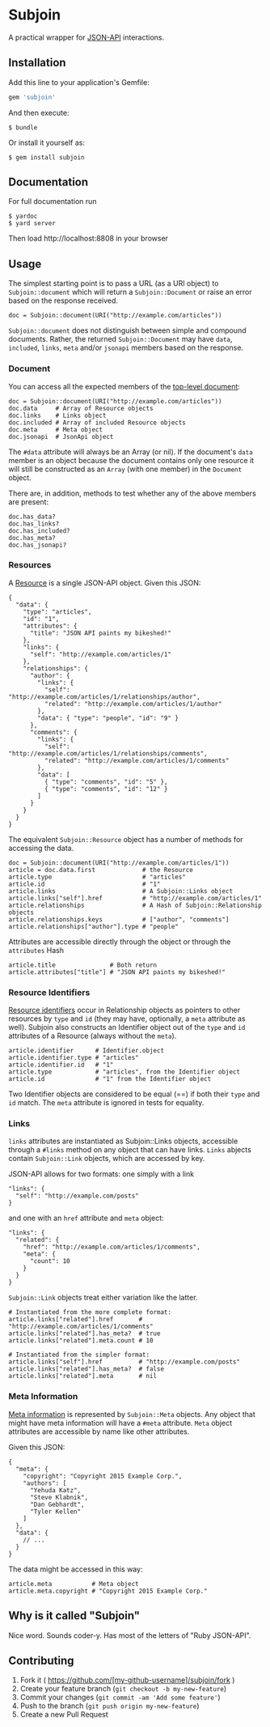 # Subjoin

A practical wrapper for [JSON-API](http://jsonapi.org) interactions.

## Installation

Add this line to your application's Gemfile:

```ruby
gem 'subjoin'
```

And then execute:

    $ bundle

Or install it yourself as:

    $ gem install subjoin

## Documentation

For full documentation run

    $ yardoc
    $ yard server

Then load http://localhost:8808 in your browser

## Usage

The simplest starting point is to pass a URL (as a URI object) to
```Subjoin::document``` which will return a ```Subjoin::Document``` or raise an
error based on the response received.

    doc = Subjoin::document(URI("http://example.com/articles"))

```Subjoin::document``` does not distinguish between simple and compound
documents. Rather, the returned ```Subjoin::Document``` may have ```data```,
```included```, ```links```, ```meta``` and/or ```jsonapi``` members based on
the response.

### Document

You can access all the expected members of the [top-level document](http://jsonapi.org/format/#document-top-level):

    doc = Subjoin::document(URI("http://example.com/articles"))
	doc.data     # Array of Resource objects
	doc.links    # Links object
	doc.included # Array of included Resource objects
	doc.meta     # Meta object
	doc.jsonapi  # JsonApi object

The ```#data``` attribute will always be an Array (or nil). If the document's
```data``` member is an object because the document contains only one resource
it will still be constructed as an ```Array``` (with one member) in the
```Document``` object.

There are, in addition, methods to test whether any of the above members are
present:

    doc.has_data?
	doc.has_links?
	doc.has_included?
	doc.has_meta?
	doc.has_jsonapi?

### Resources

A [Resource](http://jsonapi.org/format/#document-resource-objects) is a single JSON-API object. Given this JSON:

	{
	  "data": {
		"type": "articles",
		"id": "1",
		"attributes": {
		  "title": "JSON API paints my bikeshed!"
		},
		"links": {
		  "self": "http://example.com/articles/1"
		},
		"relationships": {
		  "author": {
			"links": {
			  "self": "http://example.com/articles/1/relationships/author",
			  "related": "http://example.com/articles/1/author"
			},
			"data": { "type": "people", "id": "9" }
		  },
		  "comments": {
			"links": {
			  "self": "http://example.com/articles/1/relationships/comments",
			  "related": "http://example.com/articles/1/comments"
			},
			"data": [
			  { "type": "comments", "id": "5" },
			  { "type": "comments", "id": "12" }
			]
		  }
		}
	  }
	}

The equivalent ```Subjoin::Resource``` object has a number of methods for
accessing the data.

    doc = Subjoin::document(URI("http://example.com/articles/1"))
	article = doc.data.first             # the Resource
    article.type                         # "articles"
    article.id                           # "1"
	article.links                        # A Subjoin::Links object
	article.links["self"].href           # "http://example.com/articles/1"
    article.relationships                # A Hash of Subjoin::Relationship objects
    article.relationships.keys           # ["author", "comments"]
	article.relationships["author"].type # "people"

Attributes are accessible directly through the object or through the
```attributes``` Hash

    article.title               # Both return 
    article.attributes["title"] # "JSON API paints my bikeshed!"

### Resource Identifiers

[Resource identifiers](http://jsonapi.org/format/#document-resource-identifier-objects)
occur in Relationship objects as pointers to other resources by ```type``` and
```id``` (they may have, optionally, a ```meta``` attribute as well). Subjoin
also constructs an Identifier object out of the ```type``` and ```id```
attributes of a Resource (always without the ```meta```).

    article.identifier      # Identifier.object
    article.identifier.type # "articles"
	article.identifier.id   # "1"
    article.type            # "articles", from the Identifier object
	article.id              # "1" from the Identifier object

Two Identifier objects are considered to be equal (==) if both their `type` and
`id` match. The ```meta``` attribute is ignored in tests for equality.

### Links

```links``` attributes are instantiated as Subjoin::Links objects, accessible through a ```#links``` method on any object that can have links. ```Links``` abjects contain ```Subjoin::Link``` objects, which are accessed by key.

JSON-API allows for two formats: one simply with a link

    "links": {
      "self": "http://example.com/posts"
    }

and one with an ```href``` attribute and ```meta``` object:

	"links": {
	  "related": {
		"href": "http://example.com/articles/1/comments",
		"meta": {
		  "count": 10
		}
	  }
	}

```Subjoin::Link``` objects treat either variation like the latter.

    # Instantiated from the more complete format:
    article.links["related"].href       # "http://example.com/articles/1/comments"
    article.links["related"].has_meta?  # true
    article.links["related"].meta.count # 10

    # Instantiated from the simpler format:
    article.links["self"].href          # "http://example.com/posts"
    article.links["related"].has_meta?  # false
    article.links["related"].meta       # nil

### Meta Information

[Meta information](http://jsonapi.org/format/#document-meta) is represented by
```Subjoin::Meta``` objects. Any object that might have meta information will
have a ```#meta``` attribute. ```Meta``` object attributes are accessible by
name like other attributes.

Given this JSON:

    {
	  "meta": {
		"copyright": "Copyright 2015 Example Corp.",
		"authors": [
		  "Yehuda Katz",
		  "Steve Klabnik",
		  "Dan Gebhardt",
		  "Tyler Kellen"
		]
	  },
	  "data": {
		// ...
	  }
	}

The data might be accessed in this way:

    article.meta           # Meta object
    article.meta.copyright # "Copyright 2015 Example Corp."

## Why is it called "Subjoin"

Nice word. Sounds coder-y. Has most of the letters of "Ruby JSON-API".

## Contributing

1. Fork it ( https://github.com/[my-github-username]/subjoin/fork )
2. Create your feature branch (`git checkout -b my-new-feature`)
3. Commit your changes (`git commit -am 'Add some feature'`)
4. Push to the branch (`git push origin my-new-feature`)
5. Create a new Pull Request
